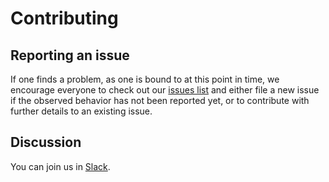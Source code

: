 # Contributing

## Reporting an issue

If one finds a problem, as one is bound to at this point in time, we encourage
everyone to check out our [issues list][1]
and either file a new issue if the observed behavior has not been reported
yet, or to contribute with further details to an existing issue.

## Discussion

You can join us in [Slack][2].

[1]: https://github.com/aquarist-labs/s3gw-core/issues
[2]: https://join.slack.com/t/aquaristlabs/shared_invite/zt-nphn0jhg-QYKw__It8JPMkUR_sArOug
